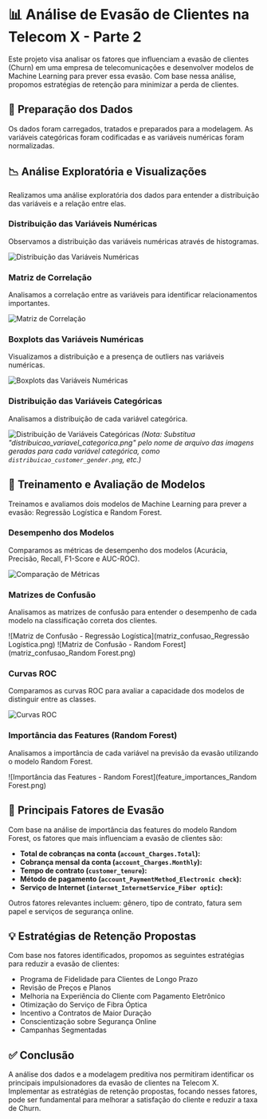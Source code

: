 # 📊 Análise de Evasão de Clientes na Telecom X - Parte 2 

Este projeto visa analisar os fatores que influenciam a evasão de clientes (Churn) em uma empresa de telecomunicações e desenvolver modelos de Machine Learning para prever essa evasão. Com base nessa análise, propomos estratégias de retenção para minimizar a perda de clientes.

## 🚀 Preparação dos Dados

Os dados foram carregados, tratados e preparados para a modelagem. As variáveis categóricas foram codificadas e as variáveis numéricas foram normalizadas.

## 📉 Análise Exploratória e Visualizações

Realizamos uma análise exploratória dos dados para entender a distribuição das variáveis e a relação entre elas.

### Distribuição das Variáveis Numéricas

Observamos a distribuição das variáveis numéricas através de histogramas.

![Distribuição das Variáveis Numéricas](distribuicao_variaveis.png)

### Matriz de Correlação

Analisamos a correlação entre as variáveis para identificar relacionamentos importantes.

![Matriz de Correlação](matriz_correlacao.png)

### Boxplots das Variáveis Numéricas

Visualizamos a distribuição e a presença de outliers nas variáveis numéricas.

![Boxplots das Variáveis Numéricas](boxplots.png)

### Distribuição das Variáveis Categóricas

Analisamos a distribuição de cada variável categórica.

![Distribuição de Variáveis Categóricas](distribuicao_variavel_categorica.png)
*(Nota: Substitua "distribuicao_variavel_categorica.png" pelo nome de arquivo das imagens geradas para cada variável categórica, como `distribuicao_customer_gender.png`, etc.)*

## 🧠 Treinamento e Avaliação de Modelos

Treinamos e avaliamos dois modelos de Machine Learning para prever a evasão: Regressão Logística e Random Forest.

### Desempenho dos Modelos

Comparamos as métricas de desempenho dos modelos (Acurácia, Precisão, Recall, F1-Score e AUC-ROC).

![Comparação de Métricas](avaliacao_metricas_modelos.png)

### Matrizes de Confusão

Analisamos as matrizes de confusão para entender o desempenho de cada modelo na classificação correta dos clientes.

![Matriz de Confusão - Regressão Logística](matriz_confusao_Regressão Logística.png)
![Matriz de Confusão - Random Forest](matriz_confusao_Random Forest.png)

### Curvas ROC

Comparamos as curvas ROC para avaliar a capacidade dos modelos de distinguir entre as classes.

![Curvas ROC](curvas_ROC.png)

### Importância das Features (Random Forest)

Analisamos a importância de cada variável na previsão da evasão utilizando o modelo Random Forest.

![Importância das Features - Random Forest](feature_importances_Random Forest.png)

## 🔑 Principais Fatores de Evasão

Com base na análise de importância das features do modelo Random Forest, os fatores que mais influenciam a evasão de clientes são:

*   **Total de cobranças na conta (`account_Charges.Total`):**
*   **Cobrança mensal da conta (`account_Charges.Monthly`):**
*   **Tempo de contrato (`customer_tenure`):**
*   **Método de pagamento (`account_PaymentMethod_Electronic check`):**
*   **Serviço de Internet (`internet_InternetService_Fiber optic`):**

Outros fatores relevantes incluem: gênero, tipo de contrato, fatura sem papel e serviços de segurança online.

## 💡 Estratégias de Retenção Propostas

Com base nos fatores identificados, propomos as seguintes estratégias para reduzir a evasão de clientes:

*   Programa de Fidelidade para Clientes de Longo Prazo
*   Revisão de Preços e Planos
*   Melhoria na Experiência do Cliente com Pagamento Eletrônico
*   Otimização do Serviço de Fibra Óptica
*   Incentivo a Contratos de Maior Duração
*   Conscientização sobre Segurança Online
*   Campanhas Segmentadas

## ✅ Conclusão

A análise dos dados e a modelagem preditiva nos permitiram identificar os principais impulsionadores da evasão de clientes na Telecom X. Implementar as estratégias de retenção propostas, focando nesses fatores, pode ser fundamental para melhorar a satisfação do cliente e reduzir a taxa de Churn.
